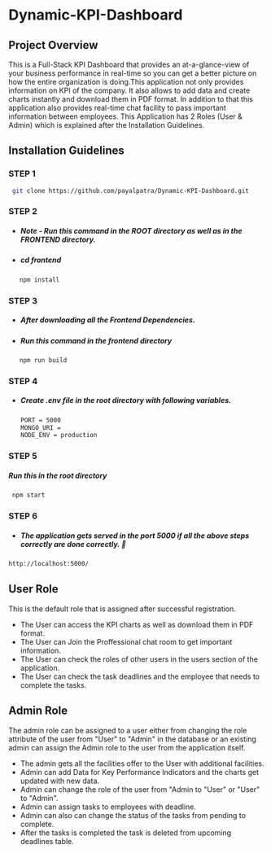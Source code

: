 # Dynamic-KPI-Dashboard
## Project Overview
This is a Full-Stack  KPI Dashboard that provides an at-a-glance-view of your business performance in real-time so you can get a better picture on how the entire 
organization is doing.This application not only provides information on KPI of the company. It also allows to add data and 
create charts instantly and download them in PDF format. In addition to that this application also provides real-time chat facility to pass important information between employees.
 This Application has 2 Roles (User & Admin) which is explained after the Installation Guidelines.
 
 ## Installation Guidelines
 
### STEP 1 

```sh
 git clone https://github.com/payalpatra/Dynamic-KPI-Dashboard.git
```

### STEP 2 

- ##### Note - Run this command in the ROOT directory as well as in the FRONTEND directory.
- ##### cd frontend

```sh
   npm install
```

### STEP 3 

- ##### After downloading all the Frontend Dependencies.
- ##### Run this command in the frontend directory

```sh
   npm run build
```

### STEP 4 

- ##### Create .env file in the root directory with following variables.

  ```sh
  PORT = 5000
  MONGO_URI =
  NODE_ENV = production
  ```

### STEP 5
##### Run this in the root directory

```sh
 npm start
```

### STEP 6

- ##### The application gets served in the port 5000 if all the above steps correctly are done correctly. 🥇

```sh
http://localhost:5000/
```

## User Role
 This is the default role that is assigned after successful registration.
 * The User can access the KPI charts as well as download them in PDF format.
 * The User can Join the Proffessional chat room to get important information.
 * The User can check the roles of other users in the users section of the application.
 * The User can check the task deadlines and the employee that needs to complete the tasks.
 
## Admin Role
The admin role can be assigned to a user either from changing the role attribute of the user from "User" to "Admin" in the database or an existing admin can assign the Admin role to the user from the application itself.
* The admin gets all the facilities offer to the User with additional facilities.
* Admin can add Data for Key Performance Indicators and the charts get updated with new data.
* Admin can change the role of the user from "Admin to "User" or "User" to "Admin".
* Admin can assign tasks to employees with deadline.
* Admin can also can change the status of the tasks from pending to complete.
* After the tasks is completed the task is deleted from upcoming deadlines table.

